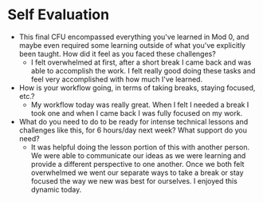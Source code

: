 # Self Evaluation

- This final CFU encompassed everything you've learned in Mod 0, and maybe even required some learning outside of what you've explicitly been taught. How did it feel as you faced these challenges?
  - I felt overwhelmed at first, after a short break I came back and was able to accomplish the work. I felt really good doing these tasks and feel very accomplished with how much I've learned.
- How is your workflow going, in terms of taking breaks, staying focused, etc.?
  - My workflow today was really great. When I felt I needed a break I took one and when I came back I was fully focused on my work.
- What do you need to do to be ready for intense technical lessons and challenges like this, for 6 hours/day next week? What support do you need?
  - It was helpful doing the lesson portion of this with another person. We were able to communicate our ideas as we were learning and provide a different perspective to one another. Once we both felt overwhelmed we went our separate ways to take a break or stay focused the way we new was best for ourselves. I enjoyed this dynamic today.
